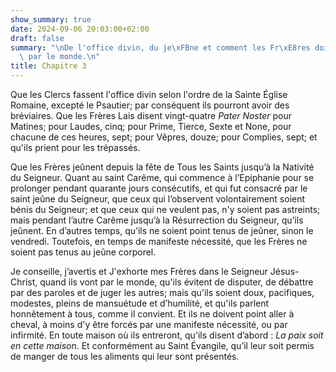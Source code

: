 ```yaml
---
show_summary: true
date: 2024-09-06 20:03:00+02:00
draft: false
summary: "\nDe l'office divin, du je\xFBne et comment les Fr\xE8res doivent aller\
  \ par le monde.\n"
title: Chapitre 3
---
```





Que les Clercs fassent l'office divin selon l'ordre de la Sainte Église Romaine, excepté le Psautier; par conséquent ils pourront avoir des bréviaires. Que les Frères Lais disent vingt-quatre *Pater Noster* pour Matines; pour Laudes, cinq; pour Prime, Tierce, Sexte et None, pour chacune de ces heures, sept; pour Vêpres, douze; pour Complies, sept; et qu'ils prient pour les trépassés.

Que les Frères jeûnent depuis la fête de Tous les Saints jusqu’à la Nativité du Seigneur. Quant au saint Carême, qui commence à l’Epiphanie pour se prolonger pendant quarante jours consécutifs, et qui fut consacré par le saint jeûne du Seigneur, que ceux qui l’observent volontairement soient bénis du Seigneur; et que ceux qui ne veulent pas, n'y soient pas astreints; mais pendant l’autre Carême jusqu’à la Résurrection du Seigneur, qu’ils jeûnent. En d’autres temps, qu’ils ne soient point tenus de jeûner, sinon le vendredi. Toutefois, en temps de manifeste nécessité, que les Frères ne soient pas tenus au jeûne corporel.

Je conseille, j’avertis et J'exhorte mes Frères dans le Seigneur Jésus-Christ, quand ils vont par le monde, qu'ils évitent de disputer, de débattre par des paroles et de juger les autres; mais qu'ils soient doux, pacifiques, modestes, pleins de mansuétude et d’humilité, et qu'ils parlent honnêtement à tous, comme il convient. Et ils ne doivent point aller à cheval, à moins d'y être forcés par une manifeste nécessité, ou par infirmité. En toute maison où ils entreront, qu'ils disent d’abord : *La paix soit en cette maison*. Et conformément au Saint Évangile, qu’il leur soit permis de manger de tous les aliments qui leur sont présentés.

